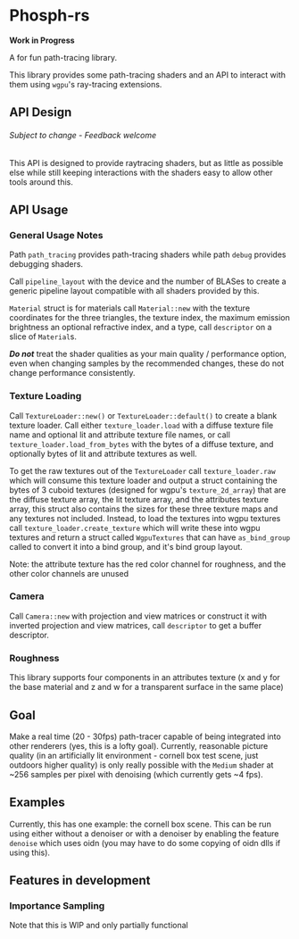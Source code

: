  # Phosph-rs

**Work in Progress**

A for fun path-tracing library.

This library provides some path-tracing shaders and an API to interact with them using `wgpu`'s 
ray-tracing extensions.

## API Design
###### Subject to change - Feedback welcome
This API is designed to provide raytracing shaders, but as little as possible else while still
keeping interactions with the shaders easy to allow other tools around this.

## API Usage
### General Usage Notes
Path `path_tracing` provides path-tracing shaders while path `debug` provides debugging shaders.

Call `pipeline_layout` with the device and the number of BLASes to create a generic pipeline
layout compatible with all shaders provided by this.

`Material` struct is for materials call `Material::new` with the texture coordinates for the three
triangles, the texture index, the maximum emission brightness an optional refractive index, and a type,
call `descriptor` on a slice of `Material`s.

***Do not*** treat the shader qualities as your main quality / performance option, even when changing
samples by the recommended changes, these do not change performance consistently.

### Texture Loading
Call `TextureLoader::new()` or `TextureLoader::default()` to create a blank texture loader. Call 
either `texture_loader.load` with a diffuse texture file name and optional lit and attribute texture
file names, or call `texture_loader.load_from_bytes` with the bytes of a diffuse texture, and optionally
bytes of lit and attribute textures as well.

To get the raw textures out of the `TextureLoader` call `texture_loader.raw` which will consume this
texture loader and output a struct containing the bytes of 3 cuboid textures (designed for wgpu's
`texture_2d_array`) that are the diffuse texture array, the lit texture array, and the attributes
texture array, this struct also contains the sizes for these three texture maps and any textures not
included. Instead, to load the textures into wgpu textures call `texture_loader.create_texture` which
will write these into wgpu textures and return a struct called `WgpuTextures` that can have `as_bind_group`
called to convert it into a bind group, and it's bind group layout.

Note: the attribute texture has the red color channel for roughness, and the other color channels are unused

### Camera
Call `Camera::new` with projection and view matrices or construct it with inverted projection
and view matrices, call `descriptor` to get a buffer descriptor.

### Roughness
This library supports four components in an attributes texture (x and y for the base material and z and w for
a transparent surface in the same place)

## Goal

Make a real time (20 - 30fps) path-tracer capable of being integrated into other renderers (yes, this is a lofty goal).
Currently, reasonable picture quality (in an artificially lit environment - cornell box test scene, just outdoors higher
quality) is only really possible with the `Medium` shader at ~256 samples per pixel with denoising (which currently gets
~4 fps). 

## Examples

Currently, this has one example: the cornell box scene. This can be run using either without a denoiser or with a denoiser
by enabling the feature `denoise` which uses oidn (you may have to do some copying of oidn dlls if using this).

## Features in development

### Importance Sampling
Note that this is WIP and only partially functional